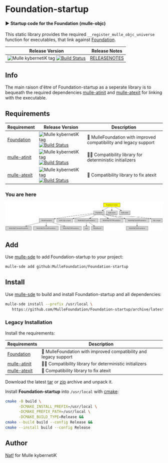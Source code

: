 # Foundation-startup

#### ▶️  Startup code for the Foundation (mulle-objc)

This static library provides the required `__register_mulle_objc_universe`
function for executables, that link against
[Foundation](//github.com/MulleFoundation/Foundation).


| Release Version                                       | Release Notes
|-------------------------------------------------------|--------------
| ![Mulle kybernetiK tag](https://img.shields.io/github/tag/MulleFoundation/Foundation-startup.svg?branch=release) [![Build Status](https://github.com/MulleFoundation/Foundation-startup/workflows/CI/badge.svg?branch=release)](//github.com/MulleFoundation/Foundation-startup/actions) | [RELEASENOTES](RELEASENOTES.md) |





## Info

The main raison d'être of Foundation-startup as a
seperate library is to bequeath the required dependencies
[mulle-atinit](//github.com/mulle-core/mulle-atinit) and
[mulle-atexit](//github.com/mulle-core/mulle-atexit) for linking with the
executable.



## Requirements

|   Requirement         | Release Version  | Description
|-----------------------|------------------|---------------
| [Foundation](https://github.com/MulleFoundation/Foundation) | ![Mulle kybernetiK tag](https://img.shields.io/github/tag/MulleFoundation/Foundation.svg) [![Build Status](https://github.com/MulleFoundation/Foundation/workflows/CI/badge.svg?branch=release)](https://github.com/MulleFoundation/Foundation/actions/workflows/mulle-sde-ci.yml) | 💍 MulleFoundation with improved compatibility and legacy support
| [mulle-atinit](https://github.com/mulle-core/mulle-atinit) | ![Mulle kybernetiK tag](https://img.shields.io/github/tag/mulle-core/mulle-atinit.svg) [![Build Status](https://github.com/mulle-core/mulle-atinit/workflows/CI/badge.svg?branch=release)](https://github.com/mulle-core/mulle-atinit/actions/workflows/mulle-sde-ci.yml) | 🤱🏼 Compatibility library for deterministic initializers
| [mulle-atexit](https://github.com/mulle-core/mulle-atexit) | ![Mulle kybernetiK tag](https://img.shields.io/github/tag/mulle-core/mulle-atexit.svg) [![Build Status](https://github.com/mulle-core/mulle-atexit/workflows/CI/badge.svg?branch=release)](https://github.com/mulle-core/mulle-atexit/actions/workflows/mulle-sde-ci.yml) | 👼 Compatibility library to fix atexit

### You are here

![Overview](overview.dot.svg)

## Add

Use [mulle-sde](//github.com/mulle-sde) to add Foundation-startup to your project:

``` sh
mulle-sde add github:MulleFoundation/Foundation-startup
```

## Install

Use [mulle-sde](//github.com/mulle-sde) to build and install Foundation-startup and all dependencies:

``` sh
mulle-sde install --prefix /usr/local \
   https://github.com/MulleFoundation/Foundation-startup/archive/latest.tar.gz
```

### Legacy Installation

Install the requirements:

| Requirements                                 | Description
|----------------------------------------------|-----------------------
| [Foundation](https://github.com/MulleFoundation/Foundation)             | 💍 MulleFoundation with improved compatibility and legacy support
| [mulle-atinit](https://github.com/mulle-core/mulle-atinit)             | 🤱🏼 Compatibility library for deterministic initializers
| [mulle-atexit](https://github.com/mulle-core/mulle-atexit)             | 👼 Compatibility library to fix atexit

Download the latest [tar](https://github.com/MulleFoundation/Foundation-startup/archive/refs/tags/latest.tar.gz) or [zip](https://github.com/MulleFoundation/Foundation-startup/archive/refs/tags/latest.zip) archive and unpack it.

Install **Foundation-startup** into `/usr/local` with [cmake](https://cmake.org):

``` sh
cmake -B build \
      -DCMAKE_INSTALL_PREFIX=/usr/local \
      -DCMAKE_PREFIX_PATH=/usr/local \
      -DCMAKE_BUILD_TYPE=Release &&
cmake --build build --config Release &&
cmake --install build --config Release
```

## Author

[Nat!](https://mulle-kybernetik.com/weblog) for Mulle kybernetiK  


